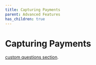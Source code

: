```yaml
---
title: Capturing Payments
parent: Advanced Features
has_children: true
---
```


# Capturing Payments

[custom questions section](../image/Preview_Event_Web_Form.png).